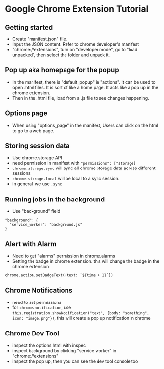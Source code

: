# Google Chrome Extension Tutorial
## Getting started
- Create "manifest.json" file.
- Input the JSON content. Refer to chrome developer's manifest
- "chrome://extensions", turn on "developer mode", go to "load unpacked", then select the folder and unpack it.

## Pop up aka homepage for the popup
- In the manifest, there is "default_popup" in "actions". It can be used to open .html files. It is sort of like a home page. It acts like a pop up in the chrome extension.
- Then in the .html file, load from a .js file to see changes happening.

## Options page
- When using "options_page" in the manifest, Users can click on the html to go to a web page.

## Storing session data
- Use chrome.storage API
- need permission in manifest with `"permissions": ["storage]`
- `chrome.storage.sync` will sync all chrome storage data across different sessions
- `chrome.storage.local` will be local to a sync session.
- in general, we use `.sync`

## Running jobs in the background
- Use "background" field
```
"background": {
  "service_worker": "background.js"
}
```

## Alert with Alarm
- Need to get "alarms" permission in chrome.alarms
- Setting the badge in chrome extension. this will change the badge in the chrome extension
```
chrome.action.setBadgeText({text: `${time + 1}`})
```

## Chrome Notifications
- need to set permissions 
- for `chrome.notification`, use `this.registration.showNotification("text", {body: "something", icon: "image.png"})`, this will create a pop up notification in chrome


## Chrome Dev Tool
- inspect the options html with inspec
- inspect background by clicking "service worker" in "chrome://extensions"
- inspect the pop up, then you can see the dev tool console too
